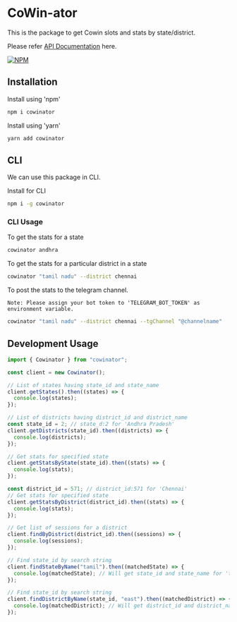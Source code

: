 # CoWin-ator

This is the package to get Cowin slots and stats by state/district.

Please refer [API Documentation](https://hi-imcodeman.github.io/cowinator) here.

[![NPM](https://nodei.co/npm/cowinator.png)](https://nodei.co/npm/cowinator/)

## Installation

Install using 'npm'

```sh
npm i cowinator
```

Install using 'yarn'

```sh
yarn add cowinator
```

## CLI

We can use this package in CLI.

Install for CLI

```sh
npm i -g cowinator
```

### CLI Usage

To get the stats for a state

```sh
cowinator andhra
```

To get the stats for a particular district in a state

```sh
cowinator "tamil nadu" --district chennai
```

To post the stats to the telegram channel.

`Note: Please assign your bot token to 'TELEGRAM_BOT_TOKEN' as environment variable.`

```sh
cowinator "tamil nadu" --district chennai --tgChannel "@channelname"
```

## Development Usage

```javascript
import { Cowinator } from "cowinator";

const client = new Cowinator();

// List of states having state_id and state_name
client.getStates().then((states) => {
  console.log(states);
});

// List of districts having district_id and district_name
const state_id = 2; // state_d:2 for 'Andhra Pradesh'
client.getDistricts(state_id).then((districts) => {
  console.log(districts);
});

// Get stats for specified state
client.getStatsByState(state_id).then((stats) => {
  console.log(stats);
});

const district_id = 571; // district_id:571 for 'Chennai'
// Get stats for specified state
client.getStatsByDistrict(district_id).then((stats) => {
  console.log(stats);
});

// Get list of sessions for a district
client.findByDistrict(district_id).then((sessions) => {
  console.log(sessions);
});

// Find state_id by search string
client.findStateByName("tamil").then((matchedState) => {
  console.log(matchedState); // Will get state_id and state_name for 'tamil nadu'
});

// Find state_id by search string
client.findDistrictByName(state_id, "east").then((matchedDistrict) => {
  console.log(matchedDistrict); // Will get district_id and district_name for 'East Godavari'
});
```
